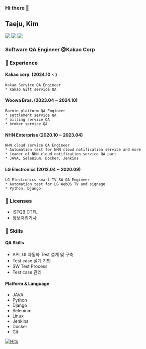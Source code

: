 ### Hi there 👋

## Taeju, Kim
<p>
  <a href="https://blog.taeju.kim" target="_blank"><img src="https://img.shields.io/badge/Blog-007396?style=flat-square"/></a>
  <a href="https://www.linkedin.com/in/taeju-kim/" target="_blank"><img src="https://img.shields.io/badge/taejukim-0A66C2?style=flat-square&logo=Linkedin&logoColor=white"/></a>
  <a href="mailto:iam@taeju.kim" target="_blank"><img src="https://img.shields.io/badge/iam@taeju.kim-EE4335?style=flat-square&logo=Gmail&logoColor=white"/></a>
</p>

### Software QA Engineer @Kakao Corp

### 🏢 Experience

#### Kakao corp. (2024.10 ~ )
```
Kakao Service QA Engineer
* Kakao Gift service QA
```

#### Woowa Bros. (2023.04 ~ 2024.10)
```
Baemin platform QA Engineer
* settlement service QA
* billing service QA
* broker service QA
```


#### NHN Enterprise (2020.10 ~ 2023.04)
```
NHN cloud service QA Engineer 
* Automation test for NHN cloud notification service and more 
* Leader of NHN cloud notification service QA part
* JAVA, Selenium, Docker, Jenkins
```
#### LG Electronics (2012.04 ~ 2020.09)
```
LG Electronics smart TV SW QA Engineer
* Automation test for LG WebOS TV and signage
* Python, Django
```

### 🪪 Licenses
* ISTQB CTFL
* 정보처리기사

### 💪 Skills
#### QA Skills
* API, UI 자동화 Test 설계 및 구축
* Test case 설계 기법
* SW Test Process
* Test case 관리
#### Platform & Language
* JAVA
* Python
* Django
* Selenium
* Linux
* Jenkins
* Docker 
* Git

[![Hits](https://hits.seeyoufarm.com/api/count/incr/badge.svg?url=https%3A%2F%2Fgithub.com%2Ftaejukim&count_bg=%2379C83D&title_bg=%23555555&icon=&icon_color=%23E7E7E7&title=hits&edge_flat=false)](https://hits.seeyoufarm.com)

<!--
**taejukim/taejukim** is a ✨ _special_ ✨ repository because its `README.md` (this file) appears on your GitHub profile.

Here are some ideas to get you started:

- 🔭 I’m currently working on ...
- 🌱 I’m currently learning ...
- 👯 I’m looking to collaborate on ...
- 🤔 I’m looking for help with ...
- 💬 Ask me about ...
- 📫 How to reach me: ...
- 😄 Pronouns: ...
- ⚡ Fun fact: ...
-->
